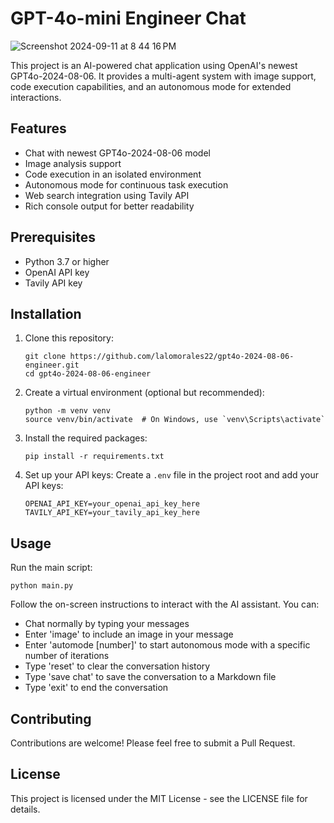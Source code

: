# GPT-4o-mini Engineer Chat
![Screenshot 2024-09-11 at 8 44 16 PM](https://github.com/user-attachments/assets/9adfeb13-0fda-4d0f-b32d-58bb7c307209)



This project is an AI-powered chat application using OpenAI's newest GPT4o-2024-08-06. It provides a multi-agent system with image support, code execution capabilities, and an autonomous mode for extended interactions.

## Features

- Chat with newest GPT4o-2024-08-06 model
- Image analysis support
- Code execution in an isolated environment
- Autonomous mode for continuous task execution
- Web search integration using Tavily API
- Rich console output for better readability

## Prerequisites

- Python 3.7 or higher
- OpenAI API key
- Tavily API key

## Installation

1. Clone this repository:
   ```
   git clone https://github.com/lalomorales22/gpt4o-2024-08-06-engineer.git
   cd gpt4o-2024-08-06-engineer
   ```

2. Create a virtual environment (optional but recommended):
   ```
   python -m venv venv
   source venv/bin/activate  # On Windows, use `venv\Scripts\activate`
   ```

3. Install the required packages:
   ```
   pip install -r requirements.txt
   ```

4. Set up your API keys:
   Create a `.env` file in the project root and add your API keys:
   ```
   OPENAI_API_KEY=your_openai_api_key_here
   TAVILY_API_KEY=your_tavily_api_key_here
   ```

## Usage

Run the main script:
```
python main.py
```

Follow the on-screen instructions to interact with the AI assistant. You can:
- Chat normally by typing your messages
- Enter 'image' to include an image in your message
- Enter 'automode [number]' to start autonomous mode with a specific number of iterations
- Type 'reset' to clear the conversation history
- Type 'save chat' to save the conversation to a Markdown file
- Type 'exit' to end the conversation

## Contributing

Contributions are welcome! Please feel free to submit a Pull Request.

## License

This project is licensed under the MIT License - see the LICENSE file for details.
